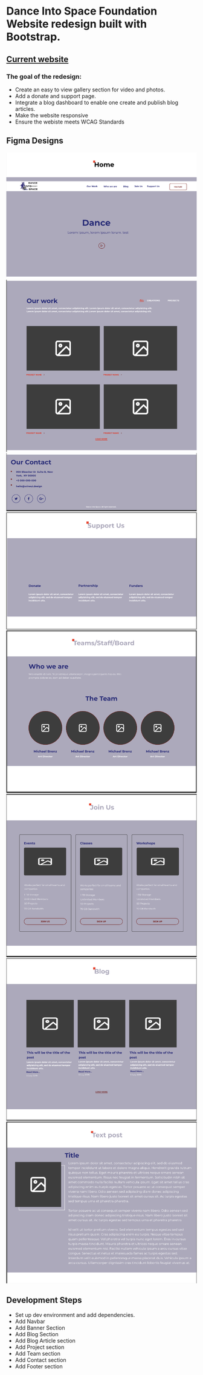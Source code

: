 # Dance Into Space Foundation Website redesign built with Bootstrap.
## [Current website](https://danceintospace.org/)
### The goal of the redesign:
 - Create an easy to view gallery section for video and photos.
 - Add a donate and support page.
 - Integrate a blog dashboard to enable one create and publish blog articles.
 - Make the website responsive
 - Ensure the webiste meets WCAG Standards

## Figma Designs
![Home top](.//assets/figma/home-top.png)
![Our work](.//assets/figma/our-work.png)
![Contact](.//assets/figma/contact.png)
![Support Us](.//assets/figma/support-us.png)
![Teams](.//assets/figma/teams.png)
![Join Us](.//assets/figma/join-us.png)
![Blogs](.//assets/figma/blogs-page.png)
![Blog Post](.//assets/figma/blog-post.png)


## Development Steps
 - Set up dev environment and add dependencies.
 - Add Navbar
 - Add Banner Section
 - Add Blog Section
 - Add Blog Article section
 - Add Project section
 - Add Team section
 - Add Contact section
 - Add Footer section
